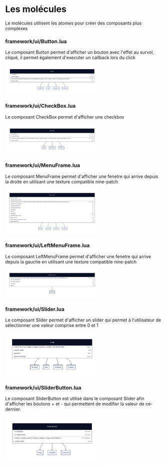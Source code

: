 # Les molécules

Le molécules utilisent les atomes pour créer des composants plus complexes

### framework/ui/Button.lua

Le composant Button permet d'afficher un bouton avec l'effet au survol, cliqué, il permet également d'executer un
callback lors du click

<img src="./button.svg" width="300">

### framework/ui/CheckBox.lua

Le composant CheckBox permet d'afficher une checkbox

<img src="./checkbox.svg" width="300">

### framework/ui/MenuFrame.lua

Le composant MenuFrame permet d'afficher une fenetre qui arrive depuis la droite en utilisant une texture compatible
nine-patch

<img src="./menu-frame.svg" width="300">

### framework/ui/LeftMenuFrame.lua

Le composant LeftMenuFrame permet d'afficher une fenetre qui arrive depuis la gauche en utilisant une texture compatible
nine-patch

<img src="./left-menu-frame.svg" width="300">

### framework/ui/Slider.lua

Le composant Slider permet d'afficher un slider qui permet à l'utilisateur de sélectionner une valeur comprise entre 0
et 1

<img src="./slider.svg" width="300">

### framework/ui/SliderButton.lua

Le composant SliderButton est utilisé dans le composant Slider afin d'afficher les boutons + et - qui permettent de
modifier la valeur de ce-dernier.

<img src="./slider-button.svg" width="300">

